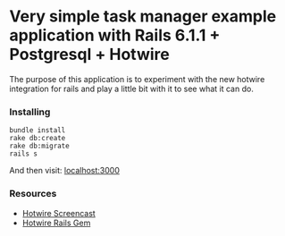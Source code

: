 # Very simple task manager example application with Rails 6.1.1 + Postgresql + Hotwire

The purpose of this application is to experiment with the new hotwire integration for rails
and play a little bit with it to see what it can do.

### Installing

```
bundle install
rake db:create
rake db:migrate
rails s
```

And then visit: [localhost:3000](localhost:3000)

### Resources

- [Hotwire Screencast](https://hotwire.dev/#screencast)
- [Hotwire Rails Gem](https://github.com/hotwired/hotwire-rails)
